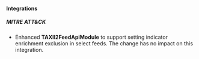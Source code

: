 
#### Integrations

##### MITRE ATT&CK

- Enhanced **TAXII2FeedApiModule** to support setting indicator enrichment exclusion in select feeds. The change has no impact on this integration.

